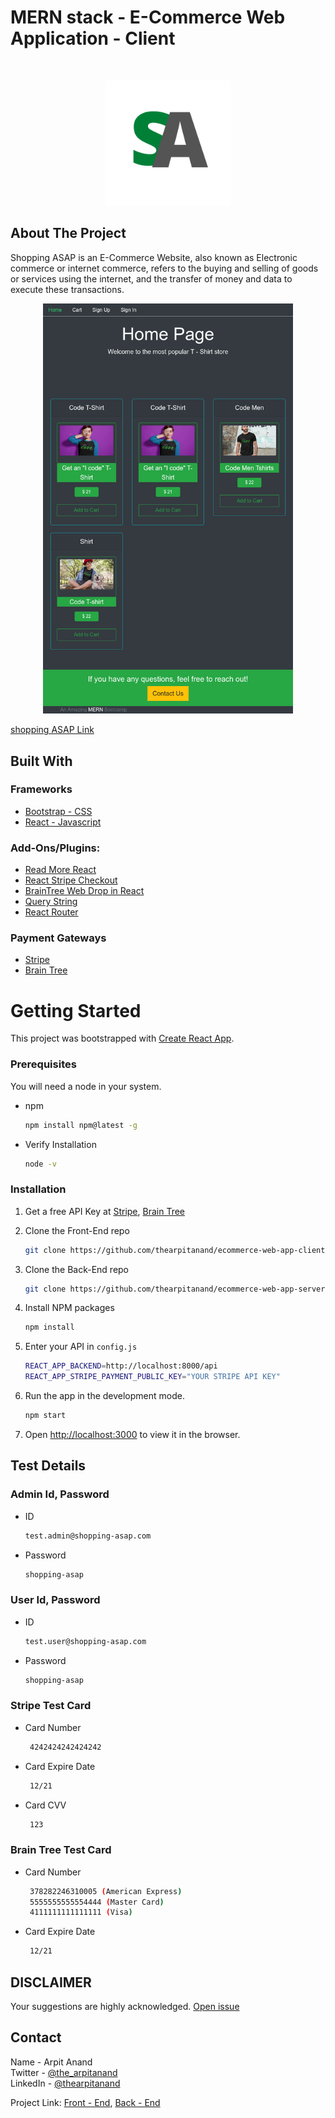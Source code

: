 <h1>MERN stack - E-Commerce Web Application - Client</h1>

<br />

<!-- PROJECT LOGO -->
<p  align="center">
    <a href="#">
        <img src="public/favicon.png" alt="Logo" width="200" height="200">
    </a>
</p>

<!-- ABOUT THE PROJECT -->

## About The Project

Shopping ASAP is an E-Commerce Website, also known as Electronic commerce or internet commerce, refers to the buying and selling of goods or services using the internet, and the transfer of money and data to execute these transactions.

<!-- Screenshot -->
<!-- ![website-screenshot](https://github.com/thearpitanand/ecommerce-web-app-client/blob/main/website-screenshot.png) -->

<div align="center">
    <img src="/website-screenshot.png" width="400px"</img> 
</div>

[shopping ASAP Link](https://shopping-asap.netlify.app/)

<!-- Built with section -->

## Built With

### Frameworks

- [Bootstrap - CSS](https://getbootstrap.com)
- [React - Javascript](https://reactjs.org/)

### Add-Ons/Plugins:

- [Read More React](https://www.npmjs.com/package/read-more-react)
- [React Stripe Checkout](https://www.npmjs.com/package/react-stripe-checkout)
- [BrainTree Web Drop in React](https://www.npmjs.com/package/braintree-web-drop-in-react)
- [Query String](https://www.npmjs.com/package/query-string)
- [React Router](https://www.npmjs.com/package/react-router)

### Payment Gateways

- [Stripe](https://stripe.com/in)
- [Brain Tree](https://www.braintreepayments.com/)

<!-- GETTING STARTED -->

# Getting Started

This project was bootstrapped with [Create React App](https://github.com/facebook/create-react-app).

### Prerequisites

You will need a node in your system.

- npm

  ```sh
  npm install npm@latest -g
  ```

- Verify Installation
  ```sh
  node -v
  ```

### Installation

1. Get a free API Key at [Stripe](https://stripe.com/in), [Brain Tree](https://www.braintreepayments.com/)

2. Clone the Front-End repo

   ```sh
   git clone https://github.com/thearpitanand/ecommerce-web-app-client.git
   ```

3. Clone the Back-End repo

   ```sh
   git clone https://github.com/thearpitanand/ecommerce-web-app-server.git
   ```

4. Install NPM packages

   ```sh
   npm install
   ```

5. Enter your API in `config.js`

   ```sh
   REACT_APP_BACKEND=http://localhost:8000/api
   REACT_APP_STRIPE_PAYMENT_PUBLIC_KEY="YOUR STRIPE API KEY"
   ```

6. Run the app in the development mode.

   ```sh
   npm start
   ```

7. Open [http://localhost:3000](http://localhost:3000) to view it in the browser.

<!-- Test Details -->

## Test Details

### Admin Id, Password

- ID
  ```sh
  test.admin@shopping-asap.com
  ```
- Password
  ```sh
  shopping-asap
  ```

### User Id, Password

- ID
  ```sh
  test.user@shopping-asap.com
  ```
- Password
  ```sh
  shopping-asap
  ```

### Stripe Test Card

- Card Number
  ```sh
   4242424242424242
  ```

- Card Expire Date
  ```sh
   12/21
  ```

- Card CVV
  ```sh
   123
  ```

### Brain Tree Test Card

- Card Number
  ```sh
   378282246310005 (American Express)
   5555555555554444 (Master Card)
   4111111111111111 (Visa)
  ```

- Card Expire Date
  ```sh
   12/21
  ```


<!-- Disclaimer -->

## DISCLAIMER

Your suggestions are highly acknowledged. [Open issue](https://github.com/thearpitanand/ecommerce-web-app-client/issues)

<!-- CONTACT -->

## Contact

Name - Arpit Anand\
Twitter - [@the_arpitanand](https://twitter.com/the_arpitanand)\
LinkedIn - [@thearpitanand](https://www.linkedin.com/in/thearpitanand/)

Project Link: [Front - End](https://github.com/thearpitanand/ecommerce-web-app-client.git), [Back - End](https://github.com/thearpitanand/ecommerce-web-app-server.git)
